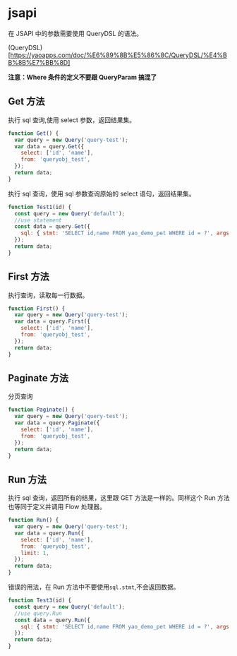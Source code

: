 # jsapi

在 JSAPI 中的参数需要使用 QueryDSL 的语法。

(QueryDSL)[https://yaoapps.com/doc/%E6%89%8B%E5%86%8C/QueryDSL/%E4%BB%8B%E7%BB%8D]

**注意：Where 条件的定义不要跟 QueryParam 搞混了**

## Get 方法

执行 sql 查询,使用 select 参数，返回结果集。

```js
function Get() {
  var query = new Query('query-test');
  var data = query.Get({
    select: ['id', 'name'],
    from: 'queryobj_test',
  });
  return data;
}
```

执行 sql 查询，使用 sql 参数查询原始的 select 语句，返回结果集。

```js
function Test1(id) {
  const query = new Query('default');
  //use statement
  const data = query.Get({
    sql: { stmt: 'SELECT id,name FROM yao_demo_pet WHERE id = ?', args: [id] },
  });
  return data;
}
```

## First 方法

执行查询，读取每一行数据。

```js
function First() {
  var query = new Query('query-test');
  var data = query.First({
    select: ['id', 'name'],
    from: 'queryobj_test',
  });
  return data;
}
```

## Paginate 方法

分页查询

```js
function Paginate() {
  var query = new Query('query-test');
  var data = query.Paginate({
    select: ['id', 'name'],
    from: 'queryobj_test',
  });
  return data;
}
```

## Run 方法

执行 sql 查询，返回所有的结果，这里跟 GET 方法是一样的。同样这个 Run 方法也等同于定义并调用 Flow 处理器。

```js
function Run() {
  var query = new Query('query-test');
  var data = query.Run({
    select: ['id', 'name'],
    from: 'queryobj_test',
    limit: 1,
  });
  return data;
}
```

错误的用法，在 Run 方法中不要使用`sql.stmt`,不会返回数据。

```js
function Test3(id) {
  const query = new Query('default');
  //use query.Run
  const data = query.Run({
    sql: { stmt: 'SELECT id,name FROM yao_demo_pet WHERE id = ?', args: [id] },
  });
  return data;
}
```
